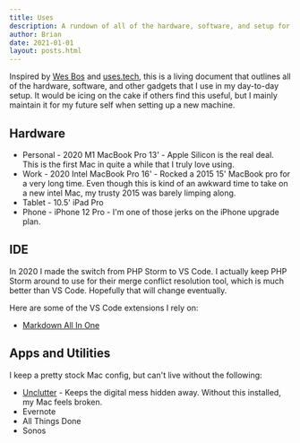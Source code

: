 ```yaml
---
title: Uses
description: A rundown of all of the hardware, software, and setup for my day to day tech life.
author: Brian
date: 2021-01-01
layout: posts.html
---
```


Inspired by [Wes Bos](https://wesbos.com/uses) and [uses.tech](https://uses.tech/), this is a living document that outlines all of the hardware, software, and other gadgets that I use in my day-to-day setup. It would be icing on the cake if others find this useful, but I mainly maintain it for my future self when setting up a new machine.

## Hardware

* Personal - 2020 M1 MacBook Pro 13' - Apple Silicon is the real deal. This is the first Mac in quite a while that I truly love using.
* Work - 2020 Intel MacBook Pro 16' - Rocked a 2015 15' MacBook pro for a very long time. Even though this is kind of an awkward time to take on a new intel Mac, my trusty 2015 was barely limping along.
* Tablet - 10.5' iPad Pro
* Phone - iPhone 12 Pro - I'm one of those jerks on the iPhone upgrade plan.

## IDE

In 2020 I made the switch from PHP Storm to VS Code. I actually keep PHP Storm around to use for their merge conflict resolution tool, which is much better than VS Code. Hopefully that will change eventually.

Here are some of the VS Code extensions I rely on:

* [Markdown All In One](https://marketplace.visualstudio.com/items?itemName=yzhang.markdown-all-in-one)

## Apps and Utilities

I keep a pretty stock Mac config, but can't live without the following:

* [Unclutter](https://unclutterapp.com/) - Keeps the digital mess hidden away. Without this installed, my Mac feels broken.
* Evernote
* All Things Done
* Sonos